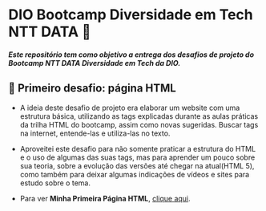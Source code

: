 # DIO Bootcamp Diversidade em Tech NTT DATA :rainbow:

#### *Este repositório tem como objetivo a entrega dos desafios de projeto do Bootcamp NTT DATA Diversidade em Tech da DIO.*


## :dart: Primeiro desafio: página HTML
* A ideia deste desafio de projeto era elaborar um website com uma estrutura básica, utilizando as tags explicadas durante as aulas práticas da trilha HTML do bootcamp, assim como novas sugeridas. Buscar tags na internet, entende-las e utiliza-las no texto.
* Aproveitei este desafio para não somente praticar a estrutura do HTML e o uso de algumas das suas tags, mas para aprender um pouco sobre sua teoria, sobre a evolução das versões até chegar na atual(HTML 5), como também para deixar algumas indicações de vídeos e sites para estudo sobre o tema. 

* Para ver **Minha Primeira Página HTML**, [clique aqui]().
